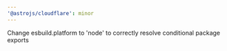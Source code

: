 ```yaml
---
'@astrojs/cloudflare': minor
---
```


Change esbuild.platform to 'node' to correctly resolve conditional package exports
